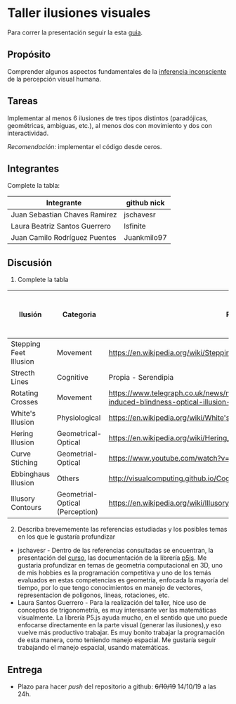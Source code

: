 # Taller ilusiones visuales
Para correr la presentación seguir la esta [guia](https://github.com/VisualComputing/Cognitive).

## Propósito

Comprender algunos aspectos fundamentales de la [inferencia inconsciente](https://github.com/VisualComputing/Cognitive) de la percepción visual humana.

## Tareas

Implementar al menos 6 ilusiones de tres tipos distintos (paradójicas, geométricas, ambiguas, etc.), al menos dos con movimiento y dos con interactividad.

*Recomendación:* implementar el código desde ceros.

## Integrantes

Complete la tabla:

| Integrante | github nick |
|------------|-------------|
| Juan Sebastian Chaves Ramirez        |     jschavesr      |
| Laura Beatriz Santos Guerrero        |     lsfinite       |
| Juan Camilo Rodríguez Puentes        |     Juankmilo97    |

## Discusión

1. Complete la tabla

 | Ilusión | Categoria | Referencia | Tipo de interactividad (si aplica) | URL código base (si aplica) |
 |---------|-----------|------------|------------------------------------|-----------------------------|
 |  Stepping Feet Illusion  |   Movement    |   https://en.wikipedia.org/wiki/Stepping_Feet_Illusion    |   Clic    |   N/A |
 |  Strecth Lines           |   Cognitive   |   Propia  - Serendipia    |   Clic    |   N/A |
 |  Rotating Crosses        |   Movement    |   https://www.telegraph.co.uk/news/newstopics/howaboutthat/12066017/Motion-induced-blindness-optical-illusion-Do-you-see-the-dots.html    |   N/A |   N/A |
 |  White's Illusion        |   Physiological   |   https://en.wikipedia.org/wiki/White's_illusion  |   Click   |   N/A |
 |  Hering Illusion         |   Geometrical-Optical          | https://en.wikipedia.org/wiki/Hering_illusion           | None                                   |  N/A                           |
 |Curve Stiching         |  Geometrial-Optical  |   https://www.youtube.com/watch?v=xY2U28etO0A |   Click   |   N/A |
|   Ebbinghaus Illusion     |   Others      |   http://visualcomputing.github.io/Cognitive/#/5/28   |   Click   |   N/A |
|   Illusory Contours       |   Geometrial-Optical (Perception)  |                               https://en.wikipedia.org/wiki/Illusory_contours   | N/A | N/A |


2. Describa brevememente las referencias estudiadas y los posibles temas en los que le gustaría profundizar

* jschavesr - Dentro de las referencias consultadas se encuentran, la presentación del [curso](https://github.com/VisualComputing/Cognitive), las documentación de la librería [p5js](https://p5js.org/es/reference/). Me gustaria profundizar en temas de geometria computacional en 3D, uno de mis hobbies es la programación competitiva y uno de los temás evaluados en estas competencias es geometria, enfocada la mayoría del tiempo, por lo que tengo conocimientos en manejo de vectores, representacion de poligonos, lineas, rotaciones, etc. 
* Laura Santos Guerrero - Para la realización del taller, hice uso de conceptos de trigonometría, es muy interesante ver las matemáticas visualmente. La librería P5.js ayuda mucho, en el sentido que uno puede enfocarse directamente en la parte visual (generar las ilusiones),y eso vuelve más productivo trabajar. Es muy bonito trabajar la programación de esta manera, como teniendo manejo espacial. Me gustaría seguir trabajando el manejo espacial, usando matemáticas. 

## Entrega

* Plazo para hacer _push_ del repositorio a github: ~~6/10/19~~ 14/10/19 a las 24h.
